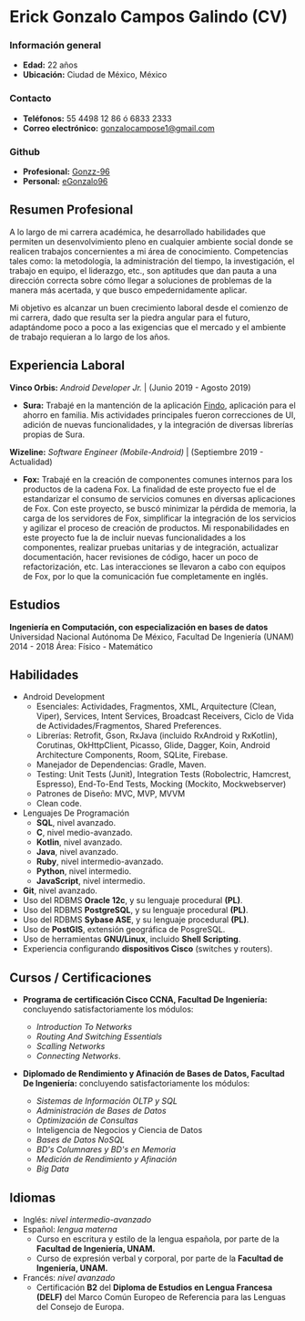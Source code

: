 # Erick Gonzalo Campos Galindo (CV)

### Información general
* **Edad:** 22 años
* **Ubicación:** Ciudad de México, México

### Contacto
* **Teléfonos:** 55 4498 12 86 ó 6833 2333
* **Correo electrónico:** gonzalocampose1@gmail.com

### Github
* **Profesional:** [Gonzz-96](https://github.com/Gonzz-96)
* **Personal:** [eGonzalo96](https://github.com/eGonzalo96)


## Resumen Profesional

A lo largo de mi carrera académica, he desarrollado habilidades que permiten un desenvolvimiento pleno en cualquier ambiente social donde se realicen trabajos concernientes a mi área de conocimiento. Competencias tales como: la metodología, la administración del tiempo, la investigación, el trabajo en equipo, el liderazgo, etc., son aptitudes que dan pauta a una dirección correcta sobre cómo llegar a soluciones de problemas de la manera más acertada, y que busco empedernidamente aplicar.

Mi objetivo es alcanzar un buen crecimiento laboral desde el comienzo de mi carrera, dado que resulta ser la piedra angular para el futuro, adaptándome poco a poco a las exigencias que el mercado y el ambiente de trabajo requieran a lo largo de los años.

## Experiencia Laboral

**Vinco Orbis:** *Android Developer Jr.* | (Junio 2019 - Agosto 2019)
* **Sura:** Trabajé en la mantención de la aplicación [Findo](https://play.google.com/store/apps/details?id=com.mx.sura.inversiones.findo&hl=en), aplicación para el ahorro en familia. Mis actividades principales fueron correcciones de UI, adición de nuevas funcionalidades, y la integración de diversas librerías propias de Sura.

**Wizeline:** *Software Engineer (Mobile-Android)* | (Septiembre 2019 - Actualidad)
* **Fox:** Trabajé en la creación de componentes comunes internos para los productos de la cadena Fox. La finalidad de este proyecto fue el de estandarizar el consumo de servicios comunes en diversas aplicaciones de Fox. Con este proyecto, se buscó minimizar la pérdida de memoria, la carga de los servidores de Fox, simplificar la integración de los servicios y agilizar el proceso de creación de productos. Mi responabilidades en este proyecto fue la de incluir nuevas funcionalidades a los componentes, realizar pruebas unitarias y de integración, actualizar documentación, hacer revisiones de código, hacer un poco de refactorización, etc. Las interacciones se llevaron a cabo con equipos de Fox, por lo que la comunicación fue completamente en inglés.

## Estudios
**Ingeniería en Computación, con especialización en bases de datos**
Universidad Nacional Autónoma De México, Facultad De Ingeniería (UNAM)
2014 - 2018
Área: Físico - Matemático

## Habilidades
* Android Development
	* Esenciales: Actividades, Fragmentos, XML, Arquitecture (Clean, Viper), Services, Intent Services, Broadcast Receivers, Ciclo de Vida de Actividades/Fragmentos, Shared Preferences.
	* Librerías: Retrofit, Gson, RxJava (incluido RxAndroid y RxKotlin), Corutinas, OkHttpClient, Picasso, Glide, Dagger, Koin, Android Architecture Components, Room, SQLite, Firebase.
	* Manejador de Dependencias: Gradle, Maven.
	* Testing: Unit Tests (Junit), Integration Tests (Robolectric, Hamcrest, Espresso), End-To-End Tests, Mocking (Mockito, Mockwebserver)
	* Patrones de Diseño: MVC, MVP, MVVM
	* Clean code. 
* Lenguajes De Programación
	* **SQL**, nivel avanzado.
	* **C**, nivel medio-avanzado.
	* **Kotlin**, nivel avanzado.
	* **Java**, nivel avanzado.
	* **Ruby**, nivel intermedio-avanzado.
	* **Python**, nivel intermedio.
	* **JavaScript**, nivel intermedio.
* **Git**, nivel avanzado.
* Uso del RDBMS **Oracle 12c**,  y su lenguaje procedural **(PL)**.
* Uso del RDBMS **PostgreSQL**,  y su lenguaje procedural **(PL)**.
* Uso del RDBMS **Sybase ASE**,  y su lenguaje procedural **(PL)**.
* Uso de **PostGIS**, extensión geográfica de PosgreSQL.
* Uso de herramientas **GNU/Linux**, incluido **Shell Scripting**.
* Experiencia configurando **dispositivos Cisco** (switches y routers).

## Cursos / Certificaciones

* **Programa de certificación Cisco CCNA, Facultad De Ingeniería:** concluyendo satisfactoriamente los módulos:
	* *Introduction To Networks*
	* *Routing And Switching Essentials*
	* *Scalling Networks* 
	* *Connecting Networks*. 

* **Diplomado de Rendimiento y Afinación de Bases de Datos, Facultad De Ingeniería:** concluyendo satisfactoriamente los módulos:
	* *Sistemas de Información OLTP y SQL*
	* *Administración de Bases de Datos*
	* *Optimización de Consultas*
	* Inteligencia de Negocios y Ciencia de Datos
	* *Bases de Datos NoSQL*
	* *BD's Columnares y BD's en Memoria*
	* *Medición de Rendimiento y Afinación* 
	* *Big Data*

## Idiomas
* Inglés: *nivel intermedio-avanzado*
* Español: *lengua materna*
	* Curso en escritura y estilo de la lengua española, por parte de la **Facultad de Ingeniería, UNAM.**
	* Curso de expresión verbal y corporal, por parte de la **Facultad de Ingeniería, UNAM.**
* Francés: *nivel avanzado*
	* Certificación **B2** del **Diploma de Estudios en Lengua Francesa (DELF)** del Marco Común Europeo de Referencia para las Lenguas del Consejo de Europa.
